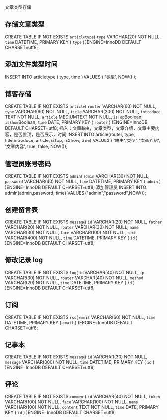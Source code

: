 文章类型存储
## 存储文章类型
CREATE TABLE IF NOT EXISTS `articletype`(
   `type` VARCHAR(20) NOT NULL,
   `time` DATETIME,
   PRIMARY KEY ( `type` )
)ENGINE=InnoDB DEFAULT CHARSET=utf8;
## 添加文件类型时间
INSERT INTO articletype ( type, time )
                       VALUES
                       ( '类型', NOW() );

## 博客存储

CREATE TABLE IF NOT EXISTS `article`(
   `router` VARCHAR(60) NOT NULL,
   `type` VARCHAR(60) NOT NULL,
   `title` VARCHAR(200) NOT NULL,
   `introduce` TEXT NOT NULL,
   `article` MEDIUMTEXT NOT NULL,
   `isTop`Boolean,
   `isShow`Boolean,
   `time` DATE,
   PRIMARY KEY ( `router` )
)ENGINE=InnoDB DEFAULT CHARSET=utf8;
插入：文章路由，文章类型，文章介绍，文章主要内容，是否置顶，是否展示，时间
INSERT INTO article(router, type, title,introduce, article, isTop, isShow, time)
VALUES
    ( '路由','类型', '文章介绍', '文章内容', true, false, NOW());

## 管理员账号密码
CREATE TABLE IF NOT EXISTS `admin`(
   `admin` VARCHAR(30) NOT NULL,
   `password` VARCHAR(40) NOT NULL,
   `time` DATETIME,
   PRIMARY KEY ( `admin` )
)ENGINE=InnoDB DEFAULT CHARSET=utf8;
添加管理员
INSERT INTO admin(admin,password, time)
VALUES
    ("admin","password",NOW());

## 创建留言表
CREATE TABLE IF NOT EXISTS `message`(
   `id` VARCHAR(20) NOT NULL,
   `father` VARCHAR(20) NOT NULL,
   `router` VARCHAR(30) NOT NULL,
   `name` VARCHAR(30) NOT NULL,
   `face` VARCHAR(100) NOT NULL,
   `text` VARCHAR(400) NOT NULL,
   `time` DATETIME,
   PRIMARY KEY ( `id` )
   )ENGINE=InnoDB DEFAULT CHARSET=utf8;



## 修改记录 log

CREATE TABLE IF NOT EXISTS `log`(
   `id` VARCHAR(40) NOT NULL,
   `ip` VARCHAR(30) NOT NULL,
   `router` VARCHAR(40) NOT NULL,
   `method` VARCHAR(20) NOT NULL,
   `time` DATETIME,
   PRIMARY KEY ( `id` )
)ENGINE=InnoDB DEFAULT CHARSET=utf8;


## 订阅 ##
CREATE TABLE IF NOT EXISTS `rss`(
   `email` VARCHAR(60) NOT NULL,
   `time` DATETIME,
   PRIMARY KEY ( `email` )
)ENGINE=InnoDB DEFAULT CHARSET=utf8;

## 记事本 ## 
CREATE TABLE IF NOT EXISTS `message`(
   `id` VARCHAR(30) NOT NULL,
   `message` VARCHAR(300) NOT NULL,
   `time` DATETIME,
   PRIMARY KEY ( `id` )
)ENGINE=InnoDB DEFAULT CHARSET=utf8;

## 评论 ##
<!-- CREATE TABLE IF NOT EXISTS `comment`(
   `id` VARCHAR(40) NOT NULL,
   `token` VARCHAR(100) NOT NULL,
   `content` TEXT NOT NULL,
   `time` DATE,
   PRIMARY KEY ( `id` )
)ENGINE=InnoDB DEFAULT CHARSET=utf8; -->

CREATE TABLE IF NOT EXISTS `comment`(
   `id` VARCHAR(40) NOT NULL,
   `token` VARCHAR(100) NOT NULL,
   `face` VARCHAR(100) NOT NULL,
   `name` VARCHAR(100) NOT NULL,
   `content` TEXT NOT NULL,
   `time` DATE,
   PRIMARY KEY ( `id` )
)ENGINE=InnoDB DEFAULT CHARSET=utf8;